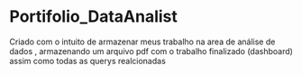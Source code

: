 # Portifolio_DataAnalist
Criado com o intuito de armazenar meus trabalho na area de análise de dados , armazenando um arquivo pdf com o trabalho finalizado (dashboard) assim como todas as querys realcionadas
